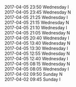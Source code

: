 2017-04-05 23:50 Wednesday  I  
2017-04-05 23:45 Wednesday  N  
2017-04-05 21:25 Wednesday  I  
2017-04-05 21:15 Wednesday  N  
2017-04-05 21:10 Wednesday  I  
2017-04-05 21:05 Wednesday  N  
2017-04-05 20:40 Wednesday  I  
2017-04-05 13:40 Wednesday  N  
2017-04-05 13:30 Wednesday  I  
2017-04-05 12:55 Wednesday  N  
2017-04-05 12:40 Wednesday  I  
2017-04-05 08:15 Wednesday  N  
2017-04-05 08:05 Wednesday  I  
2017-04-02 09:50 Sunday  N  
2017-04-02 09:45 Sunday  I  
